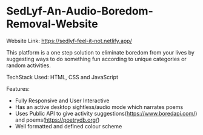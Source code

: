 # SedLyf-An-Audio-Boredom-Removal-Website

Website Link: https://sedlyf-feel-it-not.netlify.app/ 

This platform is a one step solution to eliminate boredom from your lives by suggesting ways to do something fun according to unique categories or random activities. 

TechStack Used: HTML, CSS and JavaScript

Features:
- Fully Responsive and User Interactive
- Has an active desktop sightless/audio mode which narrates poems
- Uses Public API to give activity suggestions(https://www.boredapi.com/) and poems(https://poetrydb.org/)
- Well formatted and defined colour scheme
